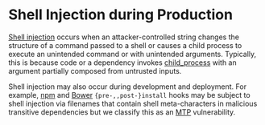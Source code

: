 # Shell Injection during Production

[Shell injection][] occurs when an attacker-controlled string changes
the structure of a command passed to a shell or causes a child process
to execute an unintended command or with unintended arguments.
Typically, this is because code or a dependency invokes
[child\_process][api/child_process] with an argument partially
composed from untrusted inputs.

Shell injection may also occur during development and deployment.  For
example, [npm][npm hooks] and [Bower][bower hooks]
`{pre-,,post-}install` hooks may be subject to shell injection via
filenames that contain shell meta-characters in malicious transitive
dependencies but we classify this as an [MTP][] vulnerability.

[MTP]: threat-MTP.md
[npm hooks]: https://docs.npmjs.com/misc/scripts
[bower hooks]: https://bower.io/docs/config/#hooks
[Shell injection]: http://cwe.mitre.org/data/definitions/77.html
[api/child_process]: https://nodejs.org/api/child_process.html
